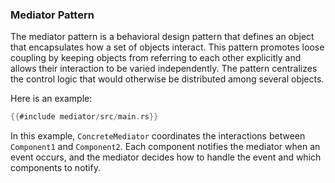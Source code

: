 ### Mediator Pattern

The mediator pattern is a behavioral design pattern that defines an object that encapsulates how a set of objects interact. This pattern promotes loose coupling by keeping objects from referring to each other explicitly and allows their interaction to be varied independently. The pattern centralizes the control logic that would otherwise be distributed among several objects.

Here is an example:

```rust
{{#include mediator/src/main.rs}}
```

In this example, `ConcreteMediator` coordinates the interactions between `Component1` and `Component2`. Each component notifies the mediator when an event occurs, and the mediator decides how to handle the event and which components to notify.


